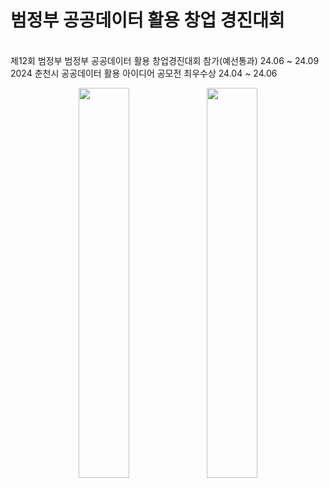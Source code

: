 <h1> 범정부 공공데이터 활용 창업 경진대회</h1>
<br>제12회 범정부 범정부 공공데이터 활용 창업경진대회 참가(예선통과) 24.06 ~ 24.09</<br>
<br>2024 춘천시 공공데이터 활용 아이디어 공모전 최우수상 24.04 ~ 24.06<br>

<p align="center">
  <img src="https://github.com/user-attachments/assets/e6f05f37-96c4-4dcb-ac6f-2720b2578259" width="40%">
  <img src="https://github.com/user-attachments/assets/d842a5f7-9af4-4da6-8c96-551ab69916fe" width="40%">
</p>
